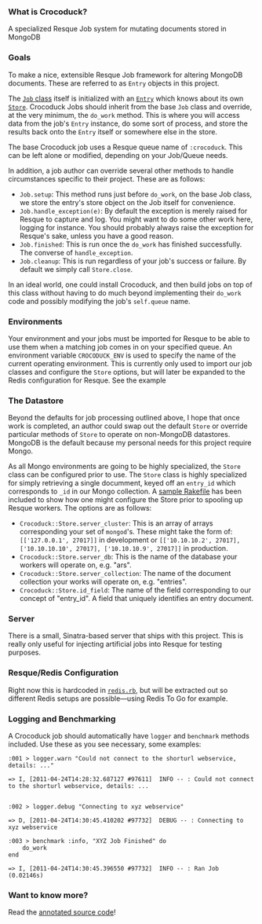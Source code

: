 ### What is Crocoduck? ###
  
A specialized Resque Job system for mutating documents stored in MongoDB
  
### Goals ###
  
To make a nice, extensible Resque Job framework for altering MongoDB documents. These are referred to as ``Entry`` objects in this project.

The [``Job`` class](https://clintecker.github.com/crocoduck/docs/lib/crocoduck/job.rb) itself is initialized with an [``Entry``](https://clintecker.github.com/crocoduck/docs/lib/crocoduck/entry.rb) which
    knows about its own [``Store``](https://clintecker.github.com/crocoduck/docs/lib/crocoduck/redis.rb). Crocoduck Jobs should inherit
    from the base ``Job`` class and override, at the very minimum, the ``do_work`` method.  This is where you will access data from the job's ``Entry`` instance, do some sort of process, and store the results back onto the ``Entry`` itself or somewhere else in the store.

The base Crocoduck job uses a Resque queue name of ``:crocoduck``.  This can be left alone or modified, depending on your Job/Queue needs.

In addition, a job author can override several other methods to handle circumstances specific to their project.  These are as follows:

* ``Job.setup``: This method runs just before ``do_work``, on the base Job class, we store the entry's store object on the Job itself for convenience.
* ``Job.handle_exception(e)``: By default the exception is merely raised for Resque to capture and log.  You might want to do some other work here, logging for instance.  You should probably always raise the exception for Resque's sake, unless you have a good reason.
* ``Job.finished``: This is run once the ``do_work`` has finished successfully.  The converse of ``handle_exception``.
* ``Job.cleanup``: This is run regardless of your job's success or failure.  By default we simply call ``Store.close``.
  
In an ideal world, one could install Crocoduck, and then build jobs on top of this class without having to do much beyond implementing their ``do_work`` code and possibly modifying the job's ``self.queue`` name.

### Environments ###
  
Your environment and your jobs must be imported for Resque to be able to use them when a matching job comes in on your specified queue.  An environment variable ``CROCODUCK_ENV`` is used to specify the name of the current operating environment.  This is currently only used to import our job classes and configure the ``Store`` options, but will later be expanded to the Redis configuration for Resque.  See the example

### The Datastore ###
  
Beyond the defaults for job processing outlined above, I hope that once work is completed, an author could swap out the default ``Store`` or override particular methods of ``Store`` to operate on non-MongoDB datastores.  MongoDB is the default because my personal needs for this project require Mongo.

As all Mongo environments are going to be highly specialized, the ``Store`` class can be configured prior to use. The ``Store`` class is highly specialized for simply retrieving a single documment, keyed off an ``entry_id`` which corresponds to ``_id`` in our Mongo collection. A [sample Rakefile](https://clintecker.github.com/crocoduck/docs/lib/crocoduck/server.rb) has been included to show how one might configure the Store prior to spooling up Resque workers. The options are as follows:

* ``Crocoduck::Store.server_cluster``: This is an array of arrays corresponding your set of ``mongod``'s. These might take the form of: ``[['127.0.0.1', 27017]]`` in development or ``[['10.10.10.2', 27017], ['10.10.10.10', 27017], ['10.10.10.9', 27017]]`` in production.
* ``Crocoduck::Store.server_db``: This is the name of the database your workers will operate on, e.g. "ars".
* ``Crocoduck::Store.server_collection``: The name of the document collection your works will operate on, e.g. "entries".
* ``Crocoduck::Store.id_field``: The name of the field corresponding to our concept of "entry_id".  A field that uniquely identifies an entry document.

### Server ###
  
There is a small, Sinatra-based server that ships with this project.  This is really only useful for injecting artificial jobs into Resque for testing purposes.

### Resque/Redis Configuration ###
  
Right now this is hardcoded in [``redis.rb``](https://clintecker.github.com/crocoduck/docs/lib/crocoduck/redis.rb), but will be extracted out so different Redis setups are possible—using Redis To Go for example.

### Logging and Benchmarking ###
  
A Crocoduck job should automatically have ``logger`` and ``benchmark`` methods included.  Use these as you see necessary, some examples:

    :001 > logger.warn "Could not connect to the shorturl webservice, details: ..."

    => I, [2011-04-24T14:28:32.687127 #97611]  INFO -- : Could not connect to the shorturl webservice, details: ...

  
    :002 > logger.debug "Connecting to xyz webservice"

    => D, [2011-04-24T14:30:45.410202 #97732]  DEBUG -- : Connecting to xyz webservice

    :003 > benchmark :info, "XYZ Job Finished" do
        do_work
    end

    => I, [2011-04-24T14:30:45.396550 #97732]  INFO -- : Ran Job (0.02146s)
    
### Want to know more? ###

Read the [annotated source code](https://clintecker.github.com/crocoduck/docs/lib/crocoduck/job.rb)!